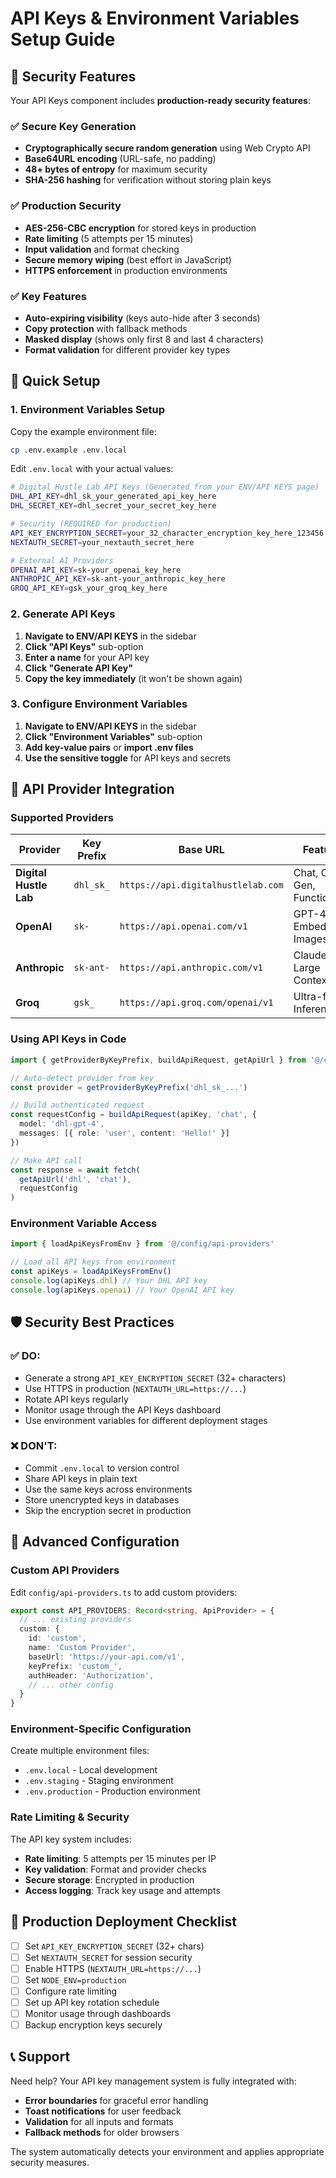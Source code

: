 # API Keys & Environment Variables Setup Guide

## 🔐 Security Features

Your API Keys component includes **production-ready security features**:

### ✅ **Secure Key Generation**
- **Cryptographically secure random generation** using Web Crypto API
- **Base64URL encoding** (URL-safe, no padding)
- **48+ bytes of entropy** for maximum security
- **SHA-256 hashing** for verification without storing plain keys

### ✅ **Production Security**
- **AES-256-CBC encryption** for stored keys in production
- **Rate limiting** (5 attempts per 15 minutes)
- **Input validation** and format checking
- **Secure memory wiping** (best effort in JavaScript)
- **HTTPS enforcement** in production environments

### ✅ **Key Features**
- **Auto-expiring visibility** (keys auto-hide after 3 seconds)
- **Copy protection** with fallback methods
- **Masked display** (shows only first 8 and last 4 characters)
- **Format validation** for different provider key types

## 🚀 Quick Setup

### 1. Environment Variables Setup

Copy the example environment file:
```bash
cp .env.example .env.local
```

Edit `.env.local` with your actual values:
```bash
# Digital Hustle Lab API Keys (Generated from your ENV/API KEYS page)
DHL_API_KEY=dhl_sk_your_generated_api_key_here
DHL_SECRET_KEY=dhl_secret_your_secret_key_here

# Security (REQUIRED for production)
API_KEY_ENCRYPTION_SECRET=your_32_character_encryption_key_here_123456
NEXTAUTH_SECRET=your_nextauth_secret_here

# External AI Providers
OPENAI_API_KEY=sk-your_openai_key_here
ANTHROPIC_API_KEY=sk-ant-your_anthropic_key_here
GROQ_API_KEY=gsk_your_groq_key_here
```

### 2. Generate API Keys

1. **Navigate to ENV/API KEYS** in the sidebar
2. **Click "API Keys"** sub-option
3. **Enter a name** for your API key
4. **Click "Generate API Key"**
5. **Copy the key immediately** (it won't be shown again)

### 3. Configure Environment Variables

1. **Navigate to ENV/API KEYS** in the sidebar
2. **Click "Environment Variables"** sub-option
3. **Add key-value pairs** or **import .env files**
4. **Use the sensitive toggle** for API keys and secrets

## 🔗 API Provider Integration

### Supported Providers

| Provider | Key Prefix | Base URL | Features |
|----------|------------|----------|----------|
| **Digital Hustle Lab** | `dhl_sk_` | `https://api.digitalhustlelab.com` | Chat, Code Gen, Functions |
| **OpenAI** | `sk-` | `https://api.openai.com/v1` | GPT-4, Embeddings, Images |
| **Anthropic** | `sk-ant-` | `https://api.anthropic.com/v1` | Claude, Large Context |
| **Groq** | `gsk_` | `https://api.groq.com/openai/v1` | Ultra-fast Inference |

### Using API Keys in Code

```typescript
import { getProviderByKeyPrefix, buildApiRequest, getApiUrl } from '@/config/api-providers'

// Auto-detect provider from key
const provider = getProviderByKeyPrefix('dhl_sk_...')

// Build authenticated request
const requestConfig = buildApiRequest(apiKey, 'chat', {
  model: 'dhl-gpt-4',
  messages: [{ role: 'user', content: 'Hello!' }]
})

// Make API call
const response = await fetch(
  getApiUrl('dhl', 'chat'),
  requestConfig
)
```

### Environment Variable Access

```typescript
import { loadApiKeysFromEnv } from '@/config/api-providers'

// Load all API keys from environment
const apiKeys = loadApiKeysFromEnv()
console.log(apiKeys.dhl) // Your DHL API key
console.log(apiKeys.openai) // Your OpenAI API key
```

## 🛡️ Security Best Practices

### ✅ **DO:**
- Generate a strong `API_KEY_ENCRYPTION_SECRET` (32+ characters)
- Use HTTPS in production (`NEXTAUTH_URL=https://...`)
- Rotate API keys regularly
- Monitor usage through the API Keys dashboard
- Use environment variables for different deployment stages

### ❌ **DON'T:**
- Commit `.env.local` to version control
- Share API keys in plain text
- Use the same keys across environments
- Store unencrypted keys in databases
- Skip the encryption secret in production

## 🔧 Advanced Configuration

### Custom API Providers

Edit `config/api-providers.ts` to add custom providers:

```typescript
export const API_PROVIDERS: Record<string, ApiProvider> = {
  // ... existing providers
  custom: {
    id: 'custom',
    name: 'Custom Provider',
    baseUrl: 'https://your-api.com/v1',
    keyPrefix: 'custom_',
    authHeader: 'Authorization',
    // ... other config
  }
}
```

### Environment-Specific Configuration

Create multiple environment files:
- `.env.local` - Local development
- `.env.staging` - Staging environment  
- `.env.production` - Production environment

### Rate Limiting & Security

The API key system includes:
- **Rate limiting**: 5 attempts per 15 minutes per IP
- **Key validation**: Format and provider checks
- **Secure storage**: Encrypted in production
- **Access logging**: Track key usage and attempts

## 🚨 Production Deployment Checklist

- [ ] Set `API_KEY_ENCRYPTION_SECRET` (32+ chars)
- [ ] Set `NEXTAUTH_SECRET` for session security
- [ ] Enable HTTPS (`NEXTAUTH_URL=https://...`)
- [ ] Set `NODE_ENV=production`
- [ ] Configure rate limiting
- [ ] Set up API key rotation schedule
- [ ] Monitor usage through dashboards
- [ ] Backup encryption keys securely

## 📞 Support

Need help? Your API key management system is fully integrated with:
- **Error boundaries** for graceful error handling
- **Toast notifications** for user feedback
- **Validation** for all inputs and formats
- **Fallback methods** for older browsers

The system automatically detects your environment and applies appropriate security measures.

